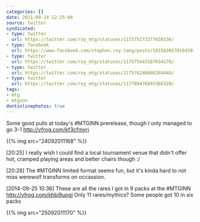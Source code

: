 ```yaml
---
categories: []
date: 2011-09-24 12:25:04
source: twitter
syndicated:
- type: twitter
  url: https://twitter.com/roy_mtg/statuses/117575273377038336/
- type: facebook
  url: https://www.facebook.com/stephen.roy.tang/posts/10150305781843912
- type: twitter
  url: https://twitter.com/roy_mtg/statuses/117575443187634176/
- type: twitter
  url: https://twitter.com/roy_mtg/statuses/117576246686269440/
- type: twitter
  url: https://twitter.com/roy_mtg/statuses/117789476893368320/
tags:
- mtg
- mtginn
dontinlinephotos: true
---
```


Some good pulls at today's #MTGINN prerelease, though I only managed to go 3-1 http://yfrog.com/kf3cfmyrj

{{% img src="24092011168" %}}

<time>[20:25]</time> I really wish I could find a local tournament venue that didn't offer hot, cramped playing areas and better chairs though :/

<time>[20:28]</time> The #MTGINN limited format seems fun, but it's kinda hard to not miss werewolf transforms on occassion.

<time>[2014-09-25 10:36]</time> These are all the rares I got in 9 packs at the #MTGINN http://yfrog.com/khbi9upgj Only 11 rares/mythics? Some people got 10 in six packs

{{% img src="25092011170" %}}